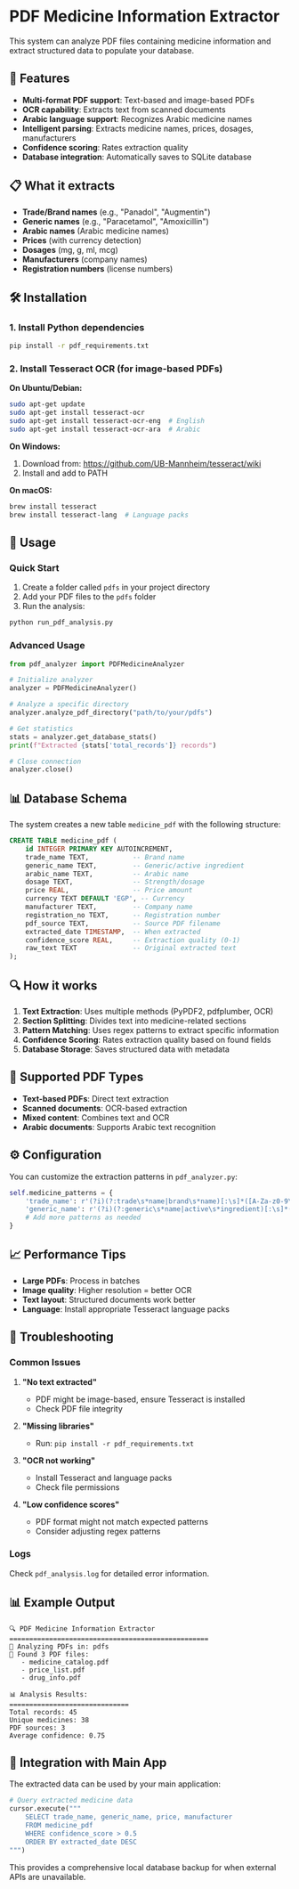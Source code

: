 # PDF Medicine Information Extractor

This system can analyze PDF files containing medicine information and extract structured data to populate your database.

## 🚀 Features

- **Multi-format PDF support**: Text-based and image-based PDFs
- **OCR capability**: Extracts text from scanned documents
- **Arabic language support**: Recognizes Arabic medicine names
- **Intelligent parsing**: Extracts medicine names, prices, dosages, manufacturers
- **Confidence scoring**: Rates extraction quality
- **Database integration**: Automatically saves to SQLite database

## 📋 What it extracts

- **Trade/Brand names** (e.g., "Panadol", "Augmentin")
- **Generic names** (e.g., "Paracetamol", "Amoxicillin")
- **Arabic names** (Arabic medicine names)
- **Prices** (with currency detection)
- **Dosages** (mg, g, ml, mcg)
- **Manufacturers** (company names)
- **Registration numbers** (license numbers)

## 🛠️ Installation

### 1. Install Python dependencies
```bash
pip install -r pdf_requirements.txt
```

### 2. Install Tesseract OCR (for image-based PDFs)

**On Ubuntu/Debian:**
```bash
sudo apt-get update
sudo apt-get install tesseract-ocr
sudo apt-get install tesseract-ocr-eng  # English
sudo apt-get install tesseract-ocr-ara  # Arabic
```

**On Windows:**
1. Download from: https://github.com/UB-Mannheim/tesseract/wiki
2. Install and add to PATH

**On macOS:**
```bash
brew install tesseract
brew install tesseract-lang  # Language packs
```

## 📁 Usage

### Quick Start
1. Create a folder called `pdfs` in your project directory
2. Add your PDF files to the `pdfs` folder
3. Run the analysis:
```bash
python run_pdf_analysis.py
```

### Advanced Usage
```python
from pdf_analyzer import PDFMedicineAnalyzer

# Initialize analyzer
analyzer = PDFMedicineAnalyzer()

# Analyze a specific directory
analyzer.analyze_pdf_directory("path/to/your/pdfs")

# Get statistics
stats = analyzer.get_database_stats()
print(f"Extracted {stats['total_records']} records")

# Close connection
analyzer.close()
```

## 📊 Database Schema

The system creates a new table `medicine_pdf` with the following structure:

```sql
CREATE TABLE medicine_pdf (
    id INTEGER PRIMARY KEY AUTOINCREMENT,
    trade_name TEXT,           -- Brand name
    generic_name TEXT,         -- Generic/active ingredient
    arabic_name TEXT,          -- Arabic name
    dosage TEXT,               -- Strength/dosage
    price REAL,                -- Price amount
    currency TEXT DEFAULT 'EGP', -- Currency
    manufacturer TEXT,         -- Company name
    registration_no TEXT,      -- Registration number
    pdf_source TEXT,           -- Source PDF filename
    extracted_date TIMESTAMP,  -- When extracted
    confidence_score REAL,     -- Extraction quality (0-1)
    raw_text TEXT              -- Original extracted text
);
```

## 🔍 How it works

1. **Text Extraction**: Uses multiple methods (PyPDF2, pdfplumber, OCR)
2. **Section Splitting**: Divides text into medicine-related sections
3. **Pattern Matching**: Uses regex patterns to extract specific information
4. **Confidence Scoring**: Rates extraction quality based on found fields
5. **Database Storage**: Saves structured data with metadata

## 📝 Supported PDF Types

- **Text-based PDFs**: Direct text extraction
- **Scanned documents**: OCR-based extraction
- **Mixed content**: Combines text and OCR
- **Arabic documents**: Supports Arabic text recognition

## ⚙️ Configuration

You can customize the extraction patterns in `pdf_analyzer.py`:

```python
self.medicine_patterns = {
    'trade_name': r'(?i)(?:trade\s*name|brand\s*name)[:\s]*([A-Za-z0-9\s\-]+)',
    'generic_name': r'(?i)(?:generic\s*name|active\s*ingredient)[:\s]*([A-Za-z0-9\s\-/]+)',
    # Add more patterns as needed
}
```

## 📈 Performance Tips

- **Large PDFs**: Process in batches
- **Image quality**: Higher resolution = better OCR
- **Text layout**: Structured documents work better
- **Language**: Install appropriate Tesseract language packs

## 🔧 Troubleshooting

### Common Issues

1. **"No text extracted"**
   - PDF might be image-based, ensure Tesseract is installed
   - Check PDF file integrity

2. **"Missing libraries"**
   - Run: `pip install -r pdf_requirements.txt`

3. **"OCR not working"**
   - Install Tesseract and language packs
   - Check file permissions

4. **"Low confidence scores"**
   - PDF format might not match expected patterns
   - Consider adjusting regex patterns

### Logs
Check `pdf_analysis.log` for detailed error information.

## 📊 Example Output

```
🔍 PDF Medicine Information Extractor
==================================================
📁 Analyzing PDFs in: pdfs
📄 Found 3 PDF files:
   - medicine_catalog.pdf
   - price_list.pdf
   - drug_info.pdf

📊 Analysis Results:
==============================
Total records: 45
Unique medicines: 38
PDF sources: 3
Average confidence: 0.75
```

## 🔗 Integration with Main App

The extracted data can be used by your main application:

```python
# Query extracted medicine data
cursor.execute("""
    SELECT trade_name, generic_name, price, manufacturer 
    FROM medicine_pdf 
    WHERE confidence_score > 0.5
    ORDER BY extracted_date DESC
""")
```

This provides a comprehensive local database backup for when external APIs are unavailable. 